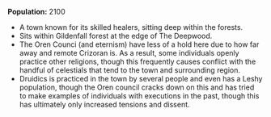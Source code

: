 **Population:** 2100

- A town known for its skilled healers, sitting deep within the forests.
- Sits within Gildenfall forest at the edge of The Deepwood.
- The Oren Counci (and eternism) have less of a hold here due to how far away and remote Crizoran is. As a result, some individuals openly practice other religions, though this frequently causes conflict with the handful of celestials that tend to the town and surrounding region.
- Druidics is practiced in the town by several people and even has a Leshy population, though the Oren council cracks down on this and has tried to make examples of individuals with executions in the past, though this has ultimately only increased tensions and dissent.